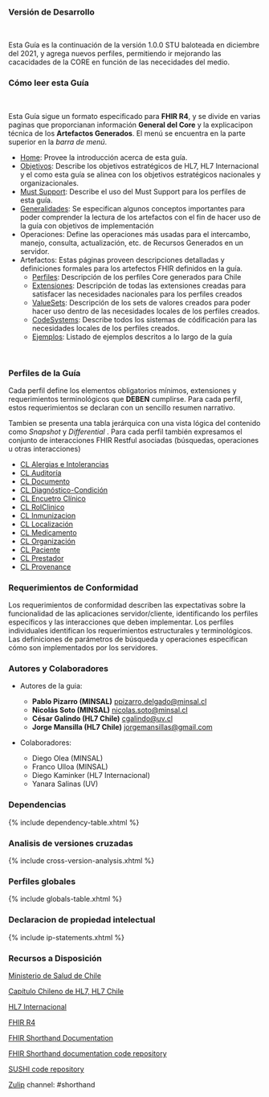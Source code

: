 ### Versión de Desarrollo
<br>

Esta Guía es la continuación de la versión 1.0.0 STU baloteada en diciembre del 2021, y agrega nuevos perfiles, permitiendo ir mejorando las cacacidades de la CORE en función de las nececidades del medio.
### Cómo leer esta Guía
<br>

Esta Guía sigue un formato especificado para **FHIR R4**, y se divide en varias paginas que proporcianan información **General del Core** y la explicacipon técnica de los **Artefactos Generados**. El menú se encuentra en la parte superior en la *barra de menú*.
<br>

* [Home](index.html): Provee la introducción acerca de esta guía.
* [Objetivos](Alcances-Objetivos.html): Describe los objetivos estratégicos de HL7, HL7 Internacional y el como esta guía se alinea con los objetivos estratégicos nacionales y organizacionales.
* [Must Support](Notas-MS.html): Describe el uso del Must Support para los perfiles de esta guía.
* [Generalidades](Aspectos-Generales.html): Se especifican algunos conceptos importantes para poder comprender la lectura de los artefactos con el fin de hacer uso de la guía con objetivos de implementación
* Operaciones: Define las operaciones más usadas para el intercambo, manejo, consulta, actualización, etc. de Recursos Generados en un servidor.
* Artefactos: Estas páginas proveen descripciones detalladas y definiciones formales para los artefectos FHIR definidos en la guía.
    * [Perfiles](artifacts.html#structures-resource-profiles): Descripción de los perfiles Core generados para Chile
    * [Extensiones](artifacts.html#structures-extension-definitions): Descripción de todas las extensiones creadas para satisfacer las necesidades nacionales para los perfiles creados
    * [ValueSets](artifacts.html#terminology-value-sets): Descripción de los sets de valores creados para poder hacer uso dentro de las necesidades locales de los perfiles creados.
    * [CodeSystems](artifacts.html#terminology-code-systems): Describe todos los sistemas de códificación para las necesidades locales de los perfiles creados.
    * [Ejemplos](artifacts.html#example-example-instances): Listado de ejemplos descritos a lo largo de la guía
<br>

### Perfiles de la Guía

Cada perfil define los elementos obligatorios mínimos, extensiones y requerimientos terminológicos que **DEBEN** cumplirse. Para cada perfil, estos requerimientos se declaran con un sencillo resumen narrativo.

Tambien se presenta una tabla jerárquica con una vista lógica del contenido como *Snapshot* y *Differential* . Para cada perfil también expresamos el conjunto de interacciones FHIR Restful asociadas (búsquedas, operaciones u otras interacciones)

* [CL Alergias e Intolerancias](StructureDefinition-CoreAletgiaIntCl.html)
* [CL Auditoría](StructureDefinition-AuditEventCl.html)
* [CL Documento](StructureDefinition-DocumentoCl.html)
* [CL Diagnóstico-Condición](StructureDefinition-CoreDiagnosticoCl.html)
* [CL Encuetro Clínico](StructureDefinition-EncounterCL.html)
* [CL RolClinico](StructureDefinition-CoreRolClinicoCl.html)
* [CL Inmunizacion](StructureDefinition-ImmunizationCL.html)
* [CL Localización](StructureDefinition-CoreLocalizacionCl.html)
* [CL Medicamento](StructureDefinition-CoreMedicamentoCl.html) 
* [CL Organización](StructureDefinition-CoreOrganizacionCl.html)
* [CL Paciente](StructureDefinition-CorePacienteCl.html)
* [CL Prestador](StructureDefinition-CorePrestadorCl.html)
* [CL Provenance](StructureDefinition-ProvenanceCl.html)

### Requerimientos de Conformidad

Los requerimientos de conformidad describen las expectativas sobre la funcionalidad de las aplicaciones servidor/cliente, identificando los perfiles específicos y las interacciones que deben implementar. Los perfiles individuales identifican los requerimientos estructurales y terminológicos. Las definiciones de parámetros de búsqueda y operaciones especifican cómo son implementados por los servidores.

###	 Autores y Colaboradores

- Autores de la guia:
  - **Pablo Pizarro (MINSAL)** [ppizarro.delgado@minsal.cl](mailto:ppizarro.delgado@minsal.cl)
  - **Nicolás Soto (MINSAL)** [nicolas.soto@minsal.cl](mailto:nicolas.soto@minsal.cl)
  - **César Galindo (HL7 Chile)** [cgalindo@uv.cl](mailto:cgalindo@uv.cl)
  - **Jorge Mansilla (HL7 Chile)** [jorgemansillas@gmail.com](mailto:jorgemansillas@gmail.com)

- Colaboradores:
  - Diego Olea (MINSAL)
  - Franco Ulloa (MINSAL)
  - Diego Kaminker (HL7 Internacional)
  - Yanara Salinas (UV)

### Dependencias

{% include dependency-table.xhtml %}

### Analisis de versiones cruzadas

{% include cross-version-analysis.xhtml %}

### Perfiles globales

{% include globals-table.xhtml %}

### Declaracion de propiedad intelectual

{% include ip-statements.xhtml %}


### Recursos a Disposición
[Ministerio de Salud de Chile](http://www.minsal.cl)

[Capítulo Chileno de HL7, HL7 Chile](http://hl7chile.cl)

[HL7 Internacional](http://hl7.org)

[FHIR R4](http://hl7.org/fhir/)

[FHIR Shorthand Documentation](https://build.fhir.org/ig/HL7/fhir-shorthand) 

[FHIR Shorthand documentation code repository](https://github.com/HL7/fhir-shorthand)

[SUSHI code repository](https://github.com/FHIR/sushi)

[Zulip](https://chat.fhir.org) channel: #shorthand

